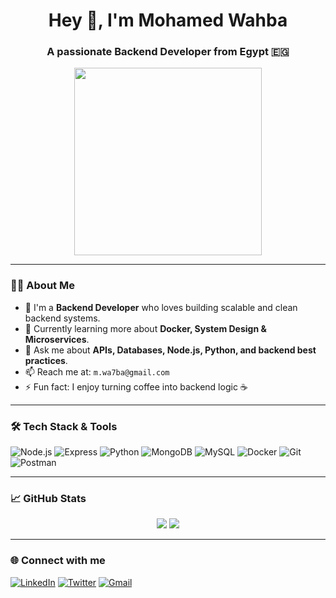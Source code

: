 <h1 align="center">Hey 👋, I'm Mohamed Wahba</h1>
<h3 align="center">A passionate Backend Developer from Egypt 🇪🇬</h3>

<p align="center">
  <img src="https://media.giphy.com/media/qgQUggAC3Pfv687qPC/giphy.gif" width="300" />
</p>

---

### 👨‍💻 About Me

- 🔧 I'm a **Backend Developer** who loves building scalable and clean backend systems.
- 🌱 Currently learning more about **Docker, System Design & Microservices**.
- 💬 Ask me about **APIs, Databases, Node.js, Python, and backend best practices**.
- 📫 Reach me at: `m.wa7ba@gmail.com`
- ⚡ Fun fact: I enjoy turning coffee into backend logic ☕️

---

### 🛠️ Tech Stack & Tools

![Node.js](https://img.shields.io/badge/-Node.js-339933?style=flat&logo=node.js&logoColor=white)
![Express](https://img.shields.io/badge/-Express-black?style=flat&logo=express)
![Python](https://img.shields.io/badge/-Python-3776AB?style=flat&logo=python&logoColor=white)
![MongoDB](https://img.shields.io/badge/-MongoDB-4EA94B?style=flat&logo=mongodb&logoColor=white)
![MySQL](https://img.shields.io/badge/-MySQL-00758F?style=flat&logo=mysql&logoColor=white)
![Docker](https://img.shields.io/badge/-Docker-2496ED?style=flat&logo=docker&logoColor=white)
![Git](https://img.shields.io/badge/-Git-F05032?style=flat&logo=git&logoColor=white)
![Postman](https://img.shields.io/badge/-Postman-FF6C37?style=flat&logo=postman&logoColor=white)

---

### 📈 GitHub Stats

<p align="center">
  <img src="https://github-readme-stats.vercel.app/api?username=mohamedwahba22&show_icons=true&theme=tokyonight" />
  <img src="https://github-readme-stats.vercel.app/api/top-langs/?username=mohamedwahba22&layout=compact&theme=tokyonight" />
</p>

---

### 🌐 Connect with me

[![LinkedIn](https://img.shields.io/badge/-LinkedIn-0A66C2?style=flat&logo=linkedin&logoColor=white)](https://www.linkedin.com/in/mohamedwahba22)
[![Twitter](https://img.shields.io/badge/-@3moJunior-1DA1F2?style=flat&logo=twitter&logoColor=white)](https://twitter.com/3moJunior)
[![Gmail](https://img.shields.io/badge/-m.wa7ba@gmail.com-D14836?style=flat&logo=gmail&logoColor=white)](mailto:m.wa7ba@gmail.com)
